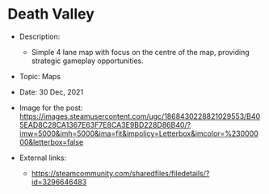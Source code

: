 # Death Valley

- Description:
    - Simple 4 lane map with focus on the centre of the map, providing strategic gameplay opportunities.

- Topic: Maps

- Date: 30 Dec, 2021

- Image for the post: https://images.steamusercontent.com/ugc/1868430228821029553/B405EAD8C28CA1367E63F7E8CA3E9BD228D86B40/?imw=5000&imh=5000&ima=fit&impolicy=Letterbox&imcolor=%23000000&letterbox=false

- External links: 
    - https://steamcommunity.com/sharedfiles/filedetails/?id=3296646483
